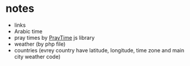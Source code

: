 # notes #

  * links
  * Arabic time
  * pray times by [PrayTime](http://www.tanzil.info/praytime/doc/manual/) js library
  * weather (by php file)
  * countries (evrey country have latitude, longitude, time zone and main city weather code)